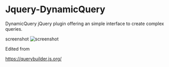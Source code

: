 # Jquery-DynamicQuery
DynamicQuery
jQuery plugin offering an simple interface to create complex queries.

screenshot
<img src="https://raw.githubusercontent.com/mistic100/jQuery-QueryBuilder/master/examples/screenshot.png" alt="screenshot" style="max-width:100%;">


Edited from 

https://querybuilder.js.org/
